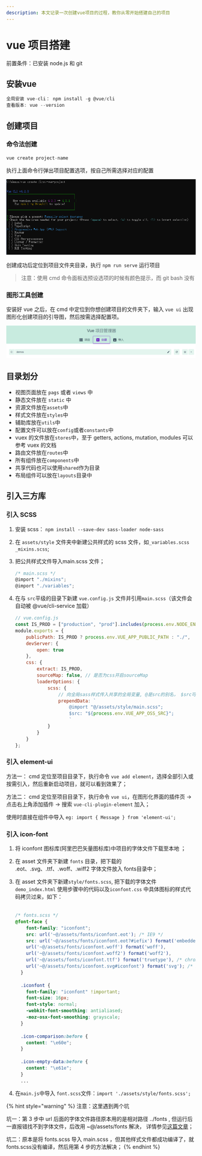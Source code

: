 ```yaml
---
description: 本文记录一次创建vue项目的过程，教你从零开始搭建自己的项目
---
```


# vue 项目搭建

前置条件：已安装 node.js 和 git

## 安装vue

```javascript
全局安装 vue-cli： npm install -g @vue/cli
查看版本: vue --version
```

## 创建项目

### 命令法创建

```javascript
vue create project-name
```

执行上面命令行弹出项目配置选项，按自己所需选择对应的配置

![&#x547D;&#x4EE4;&#x521B;&#x5EFA;](../../.gitbook/assets/tu-pian%20%281%29.png)

创建成功后定位到项目文件夹目录，执行  `npm run serve`   运行项目

> 注意：使用 cmd 命令面板选预设选项的时候有颜色提示，而 git bash 没有

### 图形工具创建

安装好 vue 之后，在 cmd 中定位到你想创建项目的文件夹下，输入 `vue ui` 出现图形化创建项目的引导图，然后按需选择配置项。

![](../../.gitbook/assets/tu-pian%20%282%29.png)

## 目录划分

* 视图页面放在 `pags` 或者 `views` 中 
* 静态文件放在 `static` 中 
* 资源文件放在`assets`中 
* 样式文件放在`styles`中 
* 辅助库放在`utils`中 
* 配置文件可以放在`config`或者`constants`中 
* vuex 的文件放在`stores`中，至于 getters, actions, mutation, modules 可以参考 vuex 的文档 
* 路由文件放在`routes`中 
* 所有组件放在`components`中 
* 共享代码也可以使用`shared`作为目录 
* 布局组件可以放在`layouts`目录中

## 引入三方库

### 引入 SCSS

1. 安装 scss： `npm install --save-dev sass-loader node-sass`
2. 在 `assets/style` 文件夹中新建公共样式的 scss 文件，如`_variables.scss`  `_mixins.scss`;
3. 把公共样式文件导入main.scss 文件；

   ```javascript
   /* main.scss */
   @import "./mixins";
   @import "./variables";
   ```

4. 在与 `src`平级的目录下新建 `vue.config.js` 文件并引用`main.scss`（该文件会自动被 @vue/cli-service 加载）

   ```javascript
   // vue.config.js
   const IS_PROD = ["production", "prod"].includes(process.env.NODE_ENV);
   module.exports = {
       publicPath: IS_PROD ? process.env.VUE_APP_PUBLIC_PATH : "./",
       devServer: {
           open: true
       },
       css: {
           extract: IS_PROD,
           sourceMap: false, // 是否为css开启sourceMap
           loaderOptions: {
               scss: {
                   // 向全局sass样式传入共享的全局变量, @是src的别名， $src可以配置图片cdn前缀
                   prependData: `
                       @import "@/assets/style/main.scss";
                       $src: "${process.env.VUE_APP_OSS_SRC}";
                       `
               }
           }
       }
   };
   ```

### 引入 element-ui

方法一： cmd 定位至项目目录下，执行命令 `vue add element`，选择全部引入或按需引入，然后重新启动项目，就可以看到效果了； 

方法二： cmd 定位至项目目录下，执行命令 `vue ui`，在图形化界面的插件页 -&gt; 点击右上角添加插件 -&gt; 搜索 `vue-cli-plugin-element` 加入；

使用时直接在组件中导入  `eg: import { Message } from 'element-ui';`

### 引入 icon-font

1. 将 iconfont 图标库\(阿里巴巴矢量图标库\)中项目的字体文件下载至本地 ；  
2. 在 asset 文件夹下新建 `fonts` 目录，把下载的  .eot、.svg、.ttf、.woff、.wiff2 字体文件放入 fonts目录中；
3. 在 asset 文件夹下新建`style/fonts.scss`, 把下载的字体文件 `demo_index.html` 使用步骤中的代码以及`iconfont.css` 中具体图标的样式代码拷贝过来，如下：

   ```css

   /* fonts.scss */
   @font-face {
       font-family: "iconfont";
       src: url('~@/assets/fonts/iconfont.eot'); /* IE9 */
       src: url('~@/assets/fonts/iconfont.eot?#iefix') format('embedded-opentype'), /* IE6-IE8 */
       url('~@/assets/fonts/iconfont.woff') format('woff'),
       url('~@/assets/fonts/iconfont.woff2') format('woff2'),
       url('~@/assets/fonts/iconfont.ttf') format('truetype'), /* chrome, firefox, opera, Safari, Android, iOS 4.2+ */
       url('~@/assets/fonts/iconfont.svg#iconfont') format('svg'); /* iOS 4.1- */
     }
  
     .iconfont {
       font-family: "iconfont" !important;
       font-size: 16px;
       font-style: normal;
       -webkit-font-smoothing: antialiased;
       -moz-osx-font-smoothing: grayscale;
     }
  
     .icon-comparison:before {
       content: "\e60e";
     }
  
     .icon-empty-data:before {
       content: "\e61e";
     }
     ...
   ```

4. 在`main.js`中导入 `font.scss`文件：`import './assets/style/fonts.scss';`

{% hint style="warning" %}
注意：这里遇到两个坑

坑一：第 3 步中 url 后面的字体文件路径原本用的是相对路径 ../fonts , 但运行后一直报错找不到字体文件，后改用 ~@/assets/fonts 解决， 详情参见[这篇文章](https://segmentfault.com/a/1190000016120011?utm_source=tag-newest)；

坑二：原本是将 fonts.scss 导入 main.scss ，但其他样式文件都成功编译了，就fonts.scss没有编译，然后用第 4 步的方法解决；
{% endhint %}



